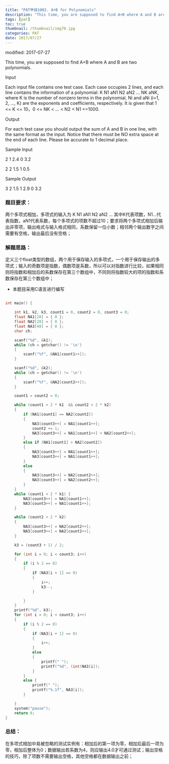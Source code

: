 ```yaml
---
title: "PAT甲级1002. A+B for Polynomials"
description: "This time, you are supposed to find A+B where A and B are two polynomials. "
tags: [pat]
toc: true
thumbnail: /thumbnail/img70.jpg
categories: PAT
date: 2017/07/27
---
```


modified: 2017-07-27

This time, you are supposed to find A+B where A and B are two polynomials.
<!--more-->
Input

Each input file contains one test case. Each case occupies 2 lines, and each line contains the information of a polynomial: K N1 aN1 N2 aN2 ... NK aNK, where K is the number of nonzero terms in the polynomial, Ni and aNi (i=1, 2, ..., K) are the exponents and coefficients, respectively. It is given that 1 <= K <= 10，0 <= NK < ... < N2 < N1 <=1000.

Output

For each test case you should output the sum of A and B in one line, with the same format as the input. Notice that there must be NO extra space at the end of each line. Please be accurate to 1 decimal place.

Sample Input

2 1 2.4 0 3.2

2 2 1.5 1 0.5

Sample Output

3 2 1.5 1 2.9 0 3.2

### 题目要求：

两个多项式相加，多项式的输入为  K N1 aN1 N2 aN2 ... 其中K代表项数，N1...代表指数，aN1代表系数，每个多项式的项数不超过10；要求将两个多项式相加后输出非零项，输出格式与输入格式相同，系数保留一位小数；相邻两个输出数字之间需要有空格，输出最后没有空格；

### 解题思路：

定义三个float类型的数组，两个用于保存输入的多项式，一个用于保存输出的多项式；输入的奇数项是指数，偶数项是系数，所以可以对指数进行比较，如果相同则将指数和相加后的系数保存在第三个数组中，不同则将指数较大的项的指数和系数保存在第三个数组中；

* 本题目采用C语言进行编写

```c

int main() {

	int k1, k2, k3, count1 = 0, count2 = 0, count3 = 0;
	float NA1[20] = { 0 };
	float NA2[20] = { 0 };
	float NA3[40] = { 0 };
	char ch;

	scanf("%d", &k1);
	while (ch = getchar() != '\n')
	{
		scanf("%f", &NA1[count1++]);
	}

	scanf("%d", &k2);
	while (ch = getchar() != '\n')
	{
		scanf("%f", &NA2[count2++]);
	}

	count1 = count2 = 0;

	while (count1 < 2 * k1  && count2 < 2 * k2)
	{
		if (NA1[count1] == NA2[count2])
		{
			NA3[count3++] = NA1[count1++];
			count2 += 1;
			NA3[count3++] = NA1[count1++] + NA2[count2++];
		}
		else if (NA1[count1] > NA2[count2])
		{
			NA3[count3++] = NA1[count1++];
			NA3[count3++] = NA1[count1++];
		}
		else
		{
			NA3[count3++] = NA2[count2++];
			NA3[count3++] = NA2[count2++];
		}
	}
	while (count1 < 2 * k1) {
		NA3[count3++] = NA1[count1++];
		NA3[count3++] = NA1[count1++];
	}

	while (count2 < 2 * k2)
	{
		NA3[count3++] = NA2[count2++];
		NA3[count3++] = NA2[count2++];
	}

	k3 = (count3 + 1) / 2;

	for (int i = 0; i < count3; i++)
	{
		if (i % 2 == 0)
		{
			if (NA3[i + 1] == 0)
			{
				i++;
				k3--;
			}

		}
	}
	printf("%d", k3);
	for (int i = 0; i < count3; i++)
	{
		if (i % 2 == 0)
		{
			if (NA3[i + 1] == 0)
			{
				i++;
			}
			else
			{
				printf(" ");
				printf("%d", (int)NA3[i]);
			}
		}
		else {
			printf(" ");
			printf("%.1f", NA3[i]);
		}

	}
	system("pause");
	return 0;
}

```

### 总结：

在多项式相加中易被忽略的测试实例有：相加后的第一项为零，相加后最后一项为零，相加后整体为0；数据输出若系数为4，则应输出4.0才可通过测试；输出空格的技巧，除了项数不需要输出空格，其他空格都在数据输出之前；

